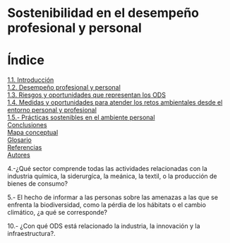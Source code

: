 # Sostenibilidad en el desempeño profesional y personal

  # Índice

[1.1. Introducción](introduccion.md)  
[1.2. Desempeño profesional y personal](1.2.desempeno_profesional.md)  
[1.3. Riesgos y oportunidades que representan los ODS](riesgos_y_oportunidades.md)  
[1.4. Medidas y oportunidades para atender los retos ambientales desde el entorno personal y profesional](1.4.medidas.md)  
[1.5.- Prácticas sostenibles en el ambiente personal](practicas_sostenibles.md)  
[Conclusiones](conclusiones.md)  
[Mapa conceptual](mapa_conceptual.md)  
[Glosario](glosario.md)  
[Referencias](referencias.md)  
[Autores](autores.md)






4.-¿Qué sector comprende todas las actividades relacionadas con la industria química, la siderurgíca, la meánica, la textil, o la producción de bienes de consumo?

5.- El hecho de informar a las personas sobre las amenazas a las que se enfrenta la biodiversidad, como la pérdia de los hábitats o el cambio climático, ¿a qué se corresponde?


10.- ¿Con qué ODS está relacionado la industria, la innovación y la infraestructura?.
